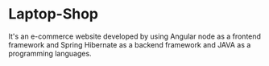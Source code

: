 # Laptop-Shop
It's an e-commerce website developed by using Angular node as a frontend framework and Spring Hibernate as a backend framework and JAVA as a programming languages.
